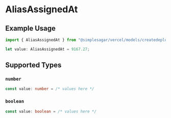 # AliasAssignedAt

## Example Usage

```typescript
import { AliasAssignedAt } from "@simplesagar/vercel/models/createdeploymentop.js";

let value: AliasAssignedAt = 9167.27;
```

## Supported Types

### `number`

```typescript
const value: number = /* values here */
```

### `boolean`

```typescript
const value: boolean = /* values here */
```

